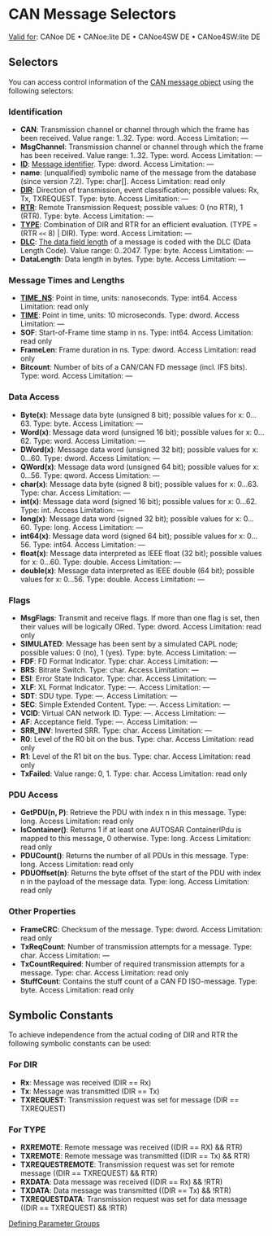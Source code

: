 # CAN Message Selectors

[Valid for](../../Shared/FeatureAvailability.md):  CANoe DE • CANoe:lite DE • CANoe4SW DE • CANoe4SW:lite DE

## Selectors

You can access control information of the [CAN message object](../../Shared/CAPL/General/DeclarationOfMessages.md) using the following selectors:

### Identification

- **CAN**: Transmission channel or channel through which the frame has been received. Value range: 1..32. Type: word. Access Limitation: —
- **MsgChannel**: Transmission channel or channel through which the frame has been received. Value range: 1..32. Type: word. Access Limitation: —
- **[ID](Selectors/CAPLSelectorID.md)**: [Message identifier](../../Shared/CAPL/General/DeclarationOfMessages.md). Type: dword. Access Limitation: —
- **name**: (unqualified) symbolic name of the message from the database (since version 7.2). Type: char[]. Access Limitation: read only
- **[DIR](Selectors/CAPLSelectorDIR.md)**: Direction of transmission, event classification; possible values: Rx, Tx, TXREQUEST. Type: byte. Access Limitation: —
- **[RTR](Selectors/CAPLSelectorRTR.md)**: Remote Transmission Request; possible values: 0 (no RTR), 1 (RTR). Type: byte. Access Limitation: —
- **[TYPE](Selectors/CAPLSelectorTYPE.md)**: Combination of DIR and RTR for an efficient evaluation. (TYPE = (RTR `<<` 8) | DIR). Type: word. Access Limitation: —
- **[DLC](Selectors/CAPLSelectorDLC.md)**: [The data field length](../../Shared/CAPL/General/DataFieldLegth.md) of a message is coded with the DLC (Data Length Code). Value range: 0..2047. Type: byte. Access Limitation: —
- **DataLength**: Data length in bytes. Type: byte. Access Limitation: —

### Message Times and Lengths

- **[TIME_NS](Selectors/CAPLSelectorTIMENS.md)**: Point in time, units: nanoseconds. Type: int64. Access Limitation: read only
- **[TIME](Selectors/CAPLSelectorTIME.md)**: Point in time, units: 10 microseconds. Type: dword. Access Limitation: —
- **SOF**: Start-of-Frame time stamp in ns. Type: int64. Access Limitation: read only
- **FrameLen**: Frame duration in ns. Type: dword. Access Limitation: read only
- **Bitcount**: Number of bits of a CAN/CAN FD message (incl. IFS bits). Type: word. Access Limitation: —

### Data Access

- **Byte(x)**: Message data byte (unsigned 8 bit); possible values for x: 0…63. Type: byte. Access Limitation: —
- **Word(x)**: Message data word (unsigned 16 bit); possible values for x: 0…62. Type: word. Access Limitation: —
- **DWord(x)**: Message data word (unsigned 32 bit); possible values for x: 0…60. Type: dword. Access Limitation: —
- **QWord(x)**: Message data word (unsigned 64 bit); possible values for x: 0…56. Type: qword. Access Limitation: —
- **char(x)**: Message data byte (signed 8 bit); possible values for x: 0…63. Type: char. Access Limitation: —
- **int(x)**: Message data word (signed 16 bit); possible values for x: 0…62. Type: int. Access Limitation: —
- **long(x)**: Message data word (signed 32 bit); possible values for x: 0…60. Type: long. Access Limitation: —
- **int64(x)**: Message data word (signed 64 bit); possible values for x: 0…56. Type: int64. Access Limitation: —
- **float(x)**: Message data interpreted as IEEE float (32 bit); possible values for x: 0…60. Type: double. Access Limitation: —
- **double(x)**: Message data interpreted as IEEE double (64 bit); possible values for x: 0…56. Type: double. Access Limitation: —

### Flags

- **MsgFlags**: Transmit and receive flags. If more than one flag is set, then their values will be logically ORed. Type: dword. Access Limitation: read only
- **SIMULATED**: Message has been sent by a simulated CAPL node; possible values: 0 (no), 1 (yes). Type: byte. Access Limitation: —
- **FDF**: FD Format Indicator. Type: char. Access Limitation: —
- **BRS**: Bitrate Switch. Type: char. Access Limitation: —
- **ESI**: Error State Indicator. Type: char. Access Limitation: —
- **XLF**: XL Format Indicator. Type: —. Access Limitation: —
- **SDT**: SDU type. Type: —. Access Limitation: —
- **SEC**: Simple Extended Content. Type: —. Access Limitation: —
- **VCID**: Virtual CAN network ID. Type: —. Access Limitation: —
- **AF**: Acceptance field. Type: —. Access Limitation: —
- **SRR_INV**: Inverted SRR. Type: char. Access Limitation: —
- **R0**: Level of the R0 bit on the bus. Type: char. Access Limitation: read only
- **R1**: Level of the R1 bit on the bus. Type: char. Access Limitation: read only
- **TxFailed**: Value range: 0, 1. Type: char. Access Limitation: read only

### PDU Access

- **GetPDU(n, P)**: Retrieve the PDU with index n in this message. Type: long. Access Limitation: read only
- **IsContainer()**: Returns 1 if at least one AUTOSAR ContainerIPdu is mapped to this message, 0 otherwise. Type: long. Access Limitation: read only
- **PDUCount()**: Returns the number of all PDUs in this message. Type: long. Access Limitation: read only
- **PDUOffset(n)**: Returns the byte offset of the start of the PDU with index n in the payload of the message data. Type: long. Access Limitation: read only

### Other Properties

- **FrameCRC**: Checksum of the message. Type: dword. Access Limitation: read only
- **TxReqCount**: Number of transmission attempts for a message. Type: char. Access Limitation: —
- **TxCountRequired**: Number of required transmission attempts for a message. Type: char. Access Limitation: read only
- **StuffCount**: Contains the stuff count of a CAN FD ISO-message. Type: byte. Access Limitation: read only

## Symbolic Constants

To achieve independence from the actual coding of DIR and RTR the following symbolic constants can be used:

### For DIR

- **Rx**: Message was received (DIR == Rx)
- **Tx**: Message was transmitted (DIR == Tx)
- **TXREQUEST**: Transmission request was set for message (DIR == TXREQUEST)

### For TYPE

- **RXREMOTE**: Remote message was received ((DIR == RX) && RTR)
- **TXREMOTE**: Remote message was transmitted ((DIR == Tx) && RTR)
- **TXREQUESTREMOTE**: Transmission request was set for remote message ((DIR == TXREQUEST) && RTR)
- **RXDATA**: Data message was received ((DIR == Rx) && !RTR)
- **TXDATA**: Data message was transmitted ((DIR == Tx) && !RTR)
- **TXREQUESTDATA**: Transmission request was set for data message ((DIR == TXREQUEST) && !RTR)

[Defining Parameter Groups](../J1939/CAPLfunctionsJ1939DefinePG.md)
